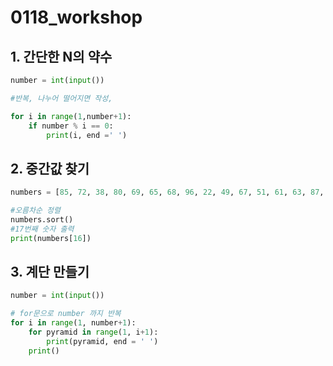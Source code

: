 # 0118_workshop

## 1. 간단한 N의 약수

```python
number = int(input())

#반복, 나누어 떨어지면 작성,

for i in range(1,number+1):
    if number % i == 0:
        print(i, end =' ')
```



## 2. 중간값 찾기

```python
numbers = [85, 72, 38, 80, 69, 65, 68, 96, 22, 49, 67, 51, 61, 63, 87, 66, 24, 80, 83, 71, 60, 64, 52, 90, 60, 49, 31, 23, 99, 94, 11, 25, 24]

#오름차순 정렬
numbers.sort()
#17번째 숫자 출력
print(numbers[16])
```



## 3. 계단 만들기

```python
number = int(input())

# for문으로 number 까지 반복
for i in range(1, number+1):
    for pyramid in range(1, i+1):
        print(pyramid, end = ' ')
    print()